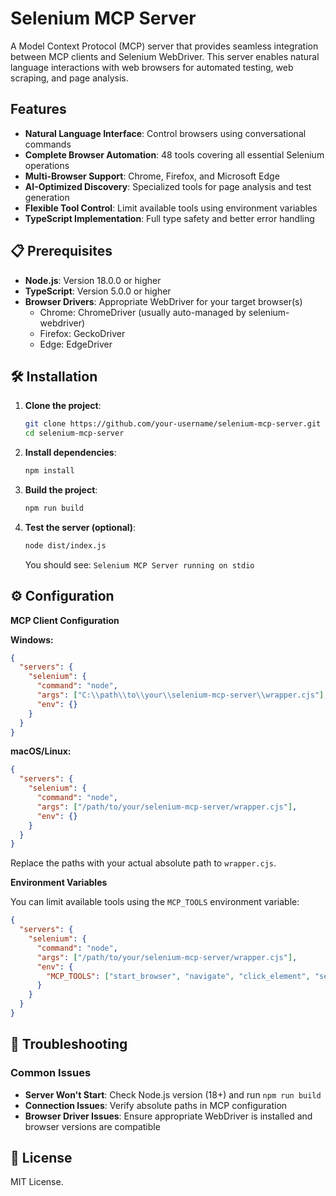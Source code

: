 # Selenium MCP Server

A Model Context Protocol (MCP) server that provides seamless integration between MCP clients and Selenium WebDriver. This server enables natural language interactions with web browsers for automated testing, web scraping, and page analysis.

## Features

- **Natural Language Interface**: Control browsers using conversational commands
- **Complete Browser Automation**: 48 tools covering all essential Selenium operations
- **Multi-Browser Support**: Chrome, Firefox, and Microsoft Edge
- **AI-Optimized Discovery**: Specialized tools for page analysis and test generation
- **Flexible Tool Control**: Limit available tools using environment variables
- **TypeScript Implementation**: Full type safety and better error handling

## 📋 Prerequisites

- **Node.js**: Version 18.0.0 or higher
- **TypeScript**: Version 5.0.0 or higher
- **Browser Drivers**: Appropriate WebDriver for your target browser(s)
  - Chrome: ChromeDriver (usually auto-managed by selenium-webdriver)
  - Firefox: GeckoDriver
  - Edge: EdgeDriver

## 🛠️ Installation

1.  **Clone the project**:
    ```bash
    git clone https://github.com/your-username/selenium-mcp-server.git
    cd selenium-mcp-server
    ```
    
2.  **Install dependencies**:
    ```bash
    npm install
    ```

3.  **Build the project**:
    ```bash
    npm run build
    ```

4.  **Test the server (optional)**:
    ```bash
    node dist/index.js
    ```
    You should see: `Selenium MCP Server running on stdio`

## ⚙️ Configuration

**MCP Client Configuration**

**Windows:**
```json
{
  "servers": {
    "selenium": {
      "command": "node",
      "args": ["C:\\path\\to\\your\\selenium-mcp-server\\wrapper.cjs"],
      "env": {}
    }
  }
}
```

**macOS/Linux:**
```json
{
  "servers": {
    "selenium": {
      "command": "node",
      "args": ["/path/to/your/selenium-mcp-server/wrapper.cjs"],
      "env": {}
    }
  }
}
```

Replace the paths with your actual absolute path to `wrapper.cjs`.

**Environment Variables**

You can limit available tools using the `MCP_TOOLS` environment variable:

```json
{
  "servers": {
    "selenium": {
      "command": "node",
      "args": ["/path/to/your/selenium-mcp-server/wrapper.cjs"],
      "env": {
        "MCP_TOOLS": ["start_browser", "navigate", "click_element", "send_keys"]
      }
    }
  }
}
```

## 🚨 Troubleshooting

### Common Issues
- **Server Won't Start**: Check Node.js version (18+) and run `npm run build`
- **Connection Issues**: Verify absolute paths in MCP configuration
- **Browser Driver Issues**: Ensure appropriate WebDriver is installed and browser versions are compatible

## 📄 License

MIT License.
